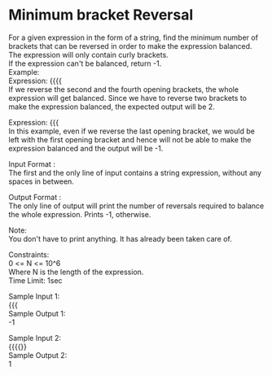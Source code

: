 # Minimum bracket Reversal



For a given expression in the form of a string, find the minimum number of brackets that can be reversed in order to make the expression balanced. The expression will only contain curly brackets.          
If the expression can't be balanced, return -1.            
Example:           
Expression: {{{{              
If we reverse the second and the fourth opening brackets, the whole expression will get balanced. Since we have to reverse two brackets to make the expression balanced, the expected output will be 2.           

Expression: {{{            
In this example, even if we reverse the last opening bracket, we would be left with the first opening bracket and hence will not be able to make the expression balanced and the output will be -1.           

Input Format :        
The first and the only line of input contains a string expression, without any spaces in between.           

Output Format :           
The only line of output will print the number of reversals required to balance the whole expression. Prints -1, otherwise.         

Note:       
You don't have to print anything. It has already been taken care of.         

Constraints:       
0 <= N <= 10^6         
Where N is the length of the expression.            
Time Limit: 1sec            

Sample Input 1:           
{{{                 
Sample Output 1:          
-1            

Sample Input 2:          
{{{{}}             
Sample Output 2:           
1        

